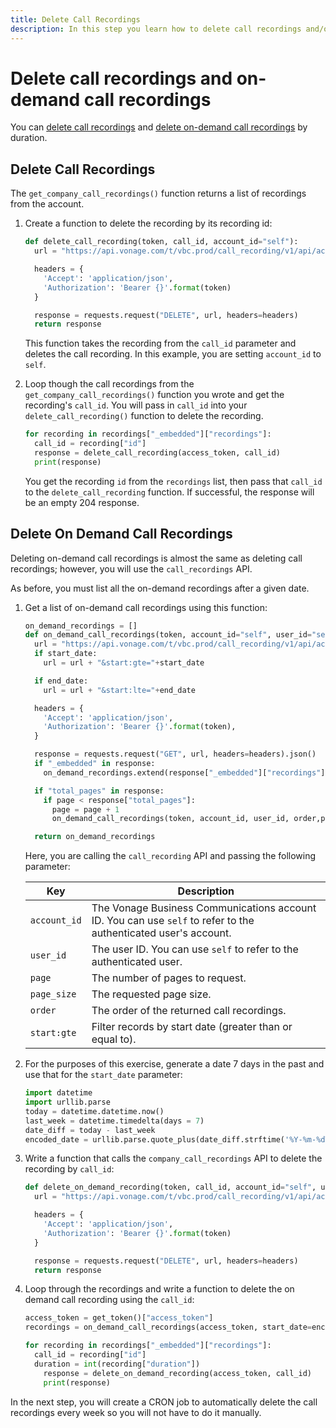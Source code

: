 ```yaml
---
title: Delete Call Recordings
description: In this step you learn how to delete call recordings and/or on-demand call recordings
---
```


# Delete call recordings and on-demand call recordings

You can [delete call recordings](#delete-call-recordings) and [delete on-demand call recordings](#delete-on-demand-call-recordings) by duration. 

## Delete Call Recordings

The `get_company_call_recordings()` function returns a list of recordings from the account. 

1. Create a function to delete the recording by its recording id:

    ```python
    def delete_call_recording(token, call_id, account_id="self"):
      url = "https://api.vonage.com/t/vbc.prod/call_recording/v1/api/accounts/{}/company_call_recordings/{}".format(account_id, call_id)
    
      headers = {
        'Accept': 'application/json',
        'Authorization': 'Bearer {}'.format(token)
      }
    
      response = requests.request("DELETE", url, headers=headers)
      return response
    ```

    This function takes the recording from the `call_id` parameter and deletes the call recording. In this example, you are setting `account_id` to `self`.

2. Loop though the call recordings from the `get_company_call_recordings()` function you wrote and get the recording's `call_id`. You will pass in `call_id` into your `delete_call_recording()` function to delete the recording.

    ```python
    for recording in recordings["_embedded"]["recordings"]:
      call_id = recording["id"]
      response = delete_call_recording(access_token, call_id)
      print(response)
    ```

    You get the recording `id` from the `recordings` list, then pass that `call_id` to the `delete_call_recording` function. If successful, the response will be an empty 204 response.

## Delete On Demand Call Recordings

Deleting on-demand call recordings is almost the same as deleting call recordings; however, you will use the `call_recordings` API.

As before, you must list all the on-demand recordings after a given date.

1. Get a list of on-demand call recordings using this function:

    ```python
    on_demand_recordings = []
    def on_demand_call_recordings(token, account_id="self", user_id="self", order="start%3ADESC",page=1, page_size=10, start_date=None, end_date=None):
      url = "https://api.vonage.com/t/vbc.prod/call_recording/v1/api/accounts/{}/users/{}/call_recordings?order={}&page={}&page_size={}".format(account_id, user_id, order, page, page_size)
      if start_date:
        url = url + "&start:gte="+start_date

      if end_date:
        url = url + "&start:lte="+end_date

      headers = {
        'Accept': 'application/json',
        'Authorization': 'Bearer {}'.format(token),
      }

      response = requests.request("GET", url, headers=headers).json()
      if "_embedded" in response:
        on_demand_recordings.extend(response["_embedded"]["recordings"])

      if "total_pages" in response:
        if page < response["total_pages"]:
          page = page + 1
          on_demand_call_recordings(token, account_id, user_id, order,page, page_size, start_date, end_date)

      return on_demand_recordings
    ```

    Here, you are calling the `call_recording` API and passing the following parameter:

    | Key | Description |
    | --- | ----------- |
    | `account_id`      | The Vonage Business Communications account ID. You can use `self` to refer to the authenticated user's account. |
    | `user_id`      | The user ID. You can use `self` to refer to the authenticated user. |
    | `page`      | The number of pages to request. |
    | `page_size`      | The requested page size. |
    | `order`      | The order of the returned call recordings. |
    | `start:gte`      | Filter records by start date (greater than or equal to). |

2. For the purposes of this exercise, generate a date 7 days in the past and use that for the `start_date` parameter:

    ```python
    import datetime
    import urllib.parse
    today = datetime.datetime.now()
    last_week = datetime.timedelta(days = 7)
    date_diff = today - last_week
    encoded_date = urllib.parse.quote_plus(date_diff.strftime('%Y-%m-%dT00:00:00+0000'))
    ```

3. Write a function that calls the `company_call_recordings` API to delete the recording by `call_id`:

    ```python
    def delete_on_demand_recording(token, call_id, account_id="self", user_id="self"):
      url = "https://api.vonage.com/t/vbc.prod/call_recording/v1/api/accounts/{}/users/{}/call_recordings/{}".format(account_id, call_id)

      headers = {
        'Accept': 'application/json',
        'Authorization': 'Bearer {}'.format(token)
      }

      response = requests.request("DELETE", url, headers=headers)
      return response
    ```

4. Loop through the recordings and write a function to delete the on demand call recording using the `call_id`:

    ```python
    access_token = get_token()["access_token"]
    recordings = on_demand_call_recordings(access_token, start_date=encoded_date)

    for recording in recordings["_embedded"]["recordings"]:
      call_id = recording["id"]
      duration = int(recording["duration"])
        response = delete_on_demand_recording(access_token, call_id)
        print(response)
    ```

In the next step, you will create a CRON job to automatically delete the call recordings every week so you will not have to do it manually.
